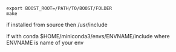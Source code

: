 
### 
```
export BOOST_ROOT=/PATH/TO/BOOST/FOLDER
make
```

if installed from source then /usr/include

if with conda $HOME/miniconda3/envs/ENVNAME/include
where ENVNAME is name of your env